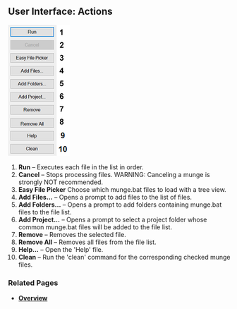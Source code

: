## User Interface: Actions

![Actions](images/ui_actions.png)

1. **Run** – Executes each file in the list in order.
2. **Cancel** – Stops processing files. WARNING: Canceling a munge is strongly NOT recommended.
3. **Easy File Picker** Choose which munge.bat files to load with a tree view.
4. **Add Files...** – Opens a prompt to add files to the list of files.
5. **Add Folders...** – Opens a prompt to add folders containing munge.bat files to the file list.
6. **Add Project...** – Opens a prompt to select a project folder whose common munge.bat files will be added to the file list.
7. **Remove** – Removes the selected file.
8. **Remove All** – Removes all files from the file list.
9. **Help...** – Open the 'Help' file.
10. **Clean** – Run the 'clean' command for the corresponding checked munge files.

### Related Pages

- [**Overview**](topic_ui.html)